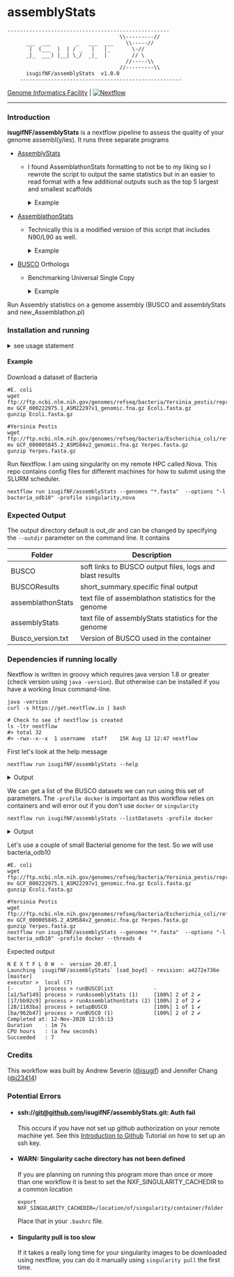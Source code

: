 # assemblyStats

```
----------------------------------------------------
                                    \\---------//       
      ___  ___        _   ___  ___    \\-----//        
       |  (___  |  | / _   |   |_       \-//         
      _|_  ___) |__| \_/  _|_  |        // \        
                                      //-----\\       
                                    //---------\\       
      isugifNF/assemblyStats  v1.0.0       
    ----------------------------------------------------
```

[Genome Informatics Facility](https://gif.biotech.iastate.edu/) | [![Nextflow](https://img.shields.io/badge/nextflow-%E2%89%A519.10.0-brightgreen.svg)](https://www.nextflow.io/)

---



### Introduction

**isugifNF/assemblyStats** is a nextflow pipeline to assess the quality of your genome assembl(y/ies).  It runs three separate programs

* [AssemblyStats](https://github.com/ISUgenomics/swift/blob/master/bin/assemblyStats.swift)
  * I found AssemblathonStats formatting to not be to my liking so I rewrote the script to output the same statistics but in an easier to read format with a few additional outputs such as the top 5 largest and smallest scaffolds
    <details><summary>Example</summary>

    <pre>
    ```
    Number of Scaffolds:                 3
    Total Nucleotide content             4658411
    Longest Scaffold:                  4553770       >NC_017168.1 Yersinia pestis A1122, complete sequence
    Shortest Scaffolds:                  8431        >NC_017170.1 Yersinia pestis A1122 plasmid unnamed, complete sequence
    Mean Scaffold Size                   1552803
    Median Scaffold length               96210.0
    N50 Scaffold length                  4553770
    L50 Scaffold length                  1
    N90 Scaffold length                  4553770
    L90 Scaffold length                  1
                                          #Scaffs   % Scaffolds      Nucleotides     % Nucleotide Content
    Number of Scaffolds [0-1K) nt         0          0.0 %             0               0.0 %
    Number of Scaffolds [1K-10K) nt       1          33.33 %         8431       0.180 %
    Number of Scaffolds [10K-100K) nt     1          33.33 %         96210   2.065 %
    Number of Scaffolds [100K-1M) nt      0          0.0 %   0       0.0 %
    Number of Scaffolds [1M-10M) nt       1          33.33 %         4553770         97.75 %
    Number of Scaffolds > 10M nt          0          0.0 %   0       0.0 %

    ```

    </pre>
    </details>
* [AssemblathonStats](https://github.com/KorfLab/Assemblathon/blob/master/assemblathon_stats.pl)
  * Technically this is a modified version of this script that includes N90/L90 as well.
    <details><summary>Example</summary>

    <pre>
    ```
    ---------------- Information for assembly 'Ecoli.fasta' ----------------
                                     Number of scaffolds          3
                                 Total size of scaffolds    4658411
                                        Longest scaffold    4553770
                                       Shortest scaffold       8431
                             Number of scaffolds > 1K nt          3 100.0%
                            Number of scaffolds > 10K nt          2  66.7%
                           Number of scaffolds > 100K nt          1  33.3%
                             Number of scaffolds > 1M nt          1  33.3%
                            Number of scaffolds > 10M nt          0   0.0%
                                      Mean scaffold size    1552804
                                    Median scaffold size      96210
                                     N50 scaffold length    4553770
                                      L50 scaffold count          1
                                     n90 scaffold length    4553770
                                      L90 scaffold count          1
                                             scaffold %A      26.07
                                             scaffold %C      23.69
                                             scaffold %G      23.94
                                             scaffold %T      26.30
                                             scaffold %N       0.00
                                     scaffold %non-ACGTN       0.00
                         Number of scaffold non-ACGTN nt          0
            Percentage of assembly in scaffolded contigs       0.0%
          Percentage of assembly in unscaffolded contigs     100.0%
                  Average number of contigs per scaffold        1.0
                  Average length of break (>25 Ns) between contigs in scaffold          0
                                       Number of contigs          3
                          Number of contigs in scaffolds          0
                      Number of contigs not in scaffolds          3
                                   Total size of contigs    4658411
                                          Longest contig    4553770
                                         Shortest contig       8431
                               Number of contigs > 1K nt          3 100.0%
                              Number of contigs > 10K nt          2  66.7%
                             Number of contigs > 100K nt          1  33.3%
                               Number of contigs > 1M nt          1  33.3%
                              Number of contigs > 10M nt          0   0.0%
                                        Mean contig size    1552804
                                      Median contig size      96210
                                       N50 contig length    4553770
                                        L50 contig count          1
                                       n90 contig length    4553770
                                        L90 contig count          1
                                               contig %A      26.07
                                               contig %C      23.69
                                               contig %G      23.94
                                               contig %T      26.30
                                               contig %N       0.00
                                       contig %non-ACGTN       0.00
                           Number of contig non-ACGTN nt          0
    ```

    </pre>
    </details>

* [BUSCO](https://busco.ezlab.org)  Orthologs
  * Benchmarking Universal Single Copy
    <details><summary>Example</summary>
    <pre>

    ```

            ***** Results:*****

            C:100.0%[S:100.0%,D:0.0%],F:0.0%,M:0.0%,n:124      
            124     Complete BUSCOs (C)                        
            124     Complete and single-copy BUSCOs (S)        
            0       Complete and duplicated BUSCOs (D)         
            0       Fragmented BUSCOs (F)                      
            0       Missing BUSCOs (M)                         
            124     Total BUSCO groups searched     
    ```

    </pre>
    </details>

Run Assembly statistics on a genome assembly (BUSCO and assemblyStats and new_Assemblathon.pl)

### Installation and running


<details><summary>see usage statement</summary>

```
Usage:
    The typical command for running the pipeline are as follows:

    nextflow run isugifNF/assemblyStats --genomes "*fasta" --outdir newStats3 --threads 16 --options "-l eukaryota_odb10" -profile condo,singularity
    nextflow run isugifNF/assemblyStats --genomes "*fasta" --outdir newStats3 --threads 16 --options "-l mollusca_odb10" -profile condo,singularity --buscoOnly

    Mandatory arguments:

    --genomes                      genome assembly fasta files to run stats on. (./data/*.fasta)
    -profile singularity (docker)           as of now, this workflow only works using singularity or docker and requires this profile [be sure singularity is in your path]

    Optional arguments:
    --outdir                       Output directory to place final output
    --threads                      Number of CPUs to use during the NanoPlot job [16]
    --queueSize                    Maximum number of jobs to be queued [18]
    --options                      ["--auto-lineage"], you may also consider  "--auto-lineage-prok","--auto-lineage-euk",""-l eukaryota_odb10"
    --listDatasets                 Display the list of available BUSCO lineage datasets to use in --options pipeline parameter.
    --buscoOnly                      When you just want to run a different lineage and not rerun the assemblathon stats
    --account                      Some HPCs require you supply an account name for tracking usage.  You can supply that here.
    --help                         This usage statement.

```



</details>

#### Example

Download a dataset of Bacteria
```
#E. coli
wget ftp://ftp.ncbi.nlm.nih.gov/genomes/refseq/bacteria/Yersinia_pestis/representative/GCF_000222975.1_ASM22297v1/GCF_000222975.1_ASM22297v1_genomic.fna.gz
mv GCF_000222975.1_ASM22297v1_genomic.fna.gz Ecoli.fasta.gz
gunzip Ecoli.fasta.gz

#Yersinia Pestis
wget ftp://ftp.ncbi.nlm.nih.gov/genomes/refseq/bacteria/Escherichia_coli/reference/GCF_000005845.2_ASM584v2/GCF_000005845.2_ASM584v2_genomic.fna.gz
mv GCF_000005845.2_ASM584v2_genomic.fna.gz Yerpes.fasta.gz
gunzip Yerpes.fasta.gz
```

Run Nextflow.  I am using singularity on my remote HPC called Nova. This repo contains config files for different machines for how to submit using the SLURM scheduler.

```
nextflow run isugifNF/assemblyStats --genomes "*.fasta"  --options "-l bacteria_odb10" -profile singularity,nova
```

### Expected Output

The output directory default is out_dir and can be changed by specifying the `--outdir` parameter on the command line.  It contains

|Folder| Description|
| -- | -- |
|BUSCO | soft links to BUSCO output files, logs and blast results|
|BUSCOResults| short_summary.specific final output|
|assemblathonStats| text file of assemblathon statistics for the genome|
|assemblyStats| text file of assemblyStats statistics for the genome|
|Busco_version.txt| Version of BUSCO used in the container|



### Dependencies if running locally

Nextflow is written in groovy which requires java version 1.8 or greater (check version using `java -version`). But otherwise can be installed if you have a working linux command-line.

```
java -version
curl -s https://get.nextflow.io | bash

# Check to see if nextflow is created
ls -ltr nextflow
#> total 32
#> -rwx--x--x  1 username  staff    15K Aug 12 12:47 nextflow
```

First let's look at the help message
```
nextflow run isugifNF/assemblyStats --help
```
<details><summary>Output</summary>

<pre>

              N E X T F L O W  ~  version 20.07.1
              Launching `isugifNF/assemblyStats/main.nf` [magical_colden] - revision: a156628d62
              ----------------------------------------------------
                                                  \\---------//       
                    ___  ___        _   ___  ___    \\-----//        
                     |  (___  |  | / _   |   |_       \-//         
                    _|_  ___) |__| \_/  _|_  |        // \        
                                                    //-----\\       
                                                  //---------\\       
                    isugifNF/nanoQCtrim  v1.0.0       
                  ----------------------------------------------------
              Usage:
                    The typical command for running the pipeline are as follows:

                    nextflow run isugifNF/assemblyStats --genomes "*fasta" --outdir newStats3 --threads 16 --options "-l eukaryota_odb10" -profile condo,singularity
                    nextflow run isugifNF/assemblyStats --genomes "*fasta" --outdir newStats3 --threads 16 --options "-l mollusca_odb10" -profile condo,singularity --buscoOnly

                    Mandatory arguments:

                    --genomes                      genome assembly fasta files to run stats on. (./data/*.fasta)
                    -profile singularity (docker)          as of now, this workflow only works using singularity or docker and requires this profile [be sure singularity is in your path or loaded by a module]

                    Optional arguments:
                    --outdir                       Output directory to place final output
                    --threads                      Number of CPUs to use during the NanoPlot job [16]
                    --queueSize                    Maximum number of jobs to be queued [18]
                    --options                      ["--auto-lineage"], you may also consider  "--auto-lineage-prok","--auto-lineage-euk",""-l eukaryota_odb10"
                    --listDatasets                 Display the list of available BUSCO lineage datasets to use in --options pipeline parameter.
                    buscoOnly                      When you just want to run a different lineage and not rerun the assemblathon stats
                    --help                         This usage statement.

</pre>
</details>

We can get a list of the BUSCO datasets we can run using this set of parameters.  The `-profile docker` is important as this workflow relies on containers and will error out if you don't use `docker` or `singularity`

```
nextflow run isugifNF/assemblyStats --listDatasets -profile docker
```
<details><summary>Output</summary>

<pre>
            N E X T F L O W  ~  version 20.07.1
Launching `isugifNF/assemblyStats/main.nf` [amazing_colden] - revision: a156628d62
executor >  local (1)
[6c/31848c] process > runBUSCOlist [  0%] 0 of 1
INFO:	Downloading information on latest versions of BUSCO data...
INFO:	Downloading file 'https://busco-data.ezlab.org/v4/data/information/lineages_list.2019-11-27.txt.tar.gz'
INFO:	Decompressing file '/Users/severin/work/6c/31848cd8f040c93f4047d085609d69/busco_downloads/information/lineages_list.2019-11-27.txt.tar.gz'

################################################

Datasets available to be used with BUSCOv4 as of 2019/11/27:

 bacteria_odb10
     - acidobacteria_odb10
     - actinobacteria_phylum_odb10
         - actinobacteria_class_odb10
             - corynebacteriales_odb10
             - micrococcales_odb10
             - propionibacteriales_odb10
             - streptomycetales_odb10
             - streptosporangiales_odb10
         - coriobacteriia_odb10
             - coriobacteriales_odb10
     - aquificae_odb10
     - bacteroidetes-chlorobi_group_odb10
         - bacteroidetes_odb10
             - bacteroidia_odb10
                 - bacteroidales_odb10
             - cytophagia_odb10
                 - cytophagales_odb10
             - flavobacteriia_odb10
                 - flavobacteriales_odb10
             - sphingobacteriia_odb10
         - chlorobi_odb10
     - chlamydiae_odb10
     - chloroflexi_odb10
     - cyanobacteria_odb10
         - chroococcales_odb10
         - nostocales_odb10
         - oscillatoriales_odb10
         - synechococcales_odb10
     - firmicutes_odb10
         - bacilli_odb10
             - bacillales_odb10
             - lactobacillales_odb10
         - clostridia_odb10
             - clostridiales_odb10
             - thermoanaerobacterales_odb10
         - selenomonadales_odb10
         - tissierellia_odb10
             - tissierellales_odb10
     - fusobacteria_odb10
         - fusobacteriales_odb10
     - planctomycetes_odb10
     - proteobacteria_odb10
         - alphaproteobacteria_odb10
             - rhizobiales_odb10
                 - rhizobium-agrobacterium_group_odb10
             - rhodobacterales_odb10
             - rhodospirillales_odb10
             - rickettsiales_odb10
             - sphingomonadales_odb10
         - betaproteobacteria_odb10
             - burkholderiales_odb10
             - neisseriales_odb10
             - nitrosomonadales_odb10
         - delta-epsilon-subdivisions_odb10
             - deltaproteobacteria_odb10
                 - desulfobacterales_odb10
                 - desulfovibrionales_odb10
                 - desulfuromonadales_odb10
             - epsilonproteobacteria_odb10
                 - campylobacterales_odb10
         - gammaproteobacteria_odb10
             - alteromonadales_odb10
             - cellvibrionales_odb10
             - chromatiales_odb10
             - enterobacterales_odb10
             - legionellales_odb10
             - oceanospirillales_odb10
             - pasteurellales_odb10
             - pseudomonadales_odb10
             - thiotrichales_odb10
             - vibrionales_odb10
             - xanthomonadales_odb10
     - spirochaetes_odb10
         - spirochaetia_odb10
             - spirochaetales_odb10
     - synergistetes_odb10
     - tenericutes_odb10
         - mollicutes_odb10
             - entomoplasmatales_odb10
             - mycoplasmatales_odb10
     - thermotogae_odb10
     - verrucomicrobia_odb10
 archaea_odb10
     - thaumarchaeota_odb10
     - thermoprotei_odb10
         - thermoproteales_odb10
         - sulfolobales_odb10
         - desulfurococcales_odb10
     - euryarchaeota_odb10
         - thermoplasmata_odb10
         - methanococcales_odb10
         - methanobacteria_odb10
         - methanomicrobia_odb10
             - methanomicrobiales_odb10
         - halobacteria_odb10
             - halobacteriales_odb10
             - natrialbales_odb10
             - haloferacales_odb10
 eukaryota_odb10
     - alveolata_odb10
         - apicomplexa_odb10
             - aconoidasida_odb10
                 - plasmodium_odb10
             - coccidia_odb10
     - euglenozoa_odb10
     - fungi_odb10
         - ascomycota_odb10
             - dothideomycetes_odb10
                 - capnodiales_odb10
                 - pleosporales_odb10
             - eurotiomycetes_odb10
                 - chaetothyriales_odb10
                 - eurotiales_odb10
                 - onygenales_odb10
             - leotiomycetes_odb10
                 - helotiales_odb10
             - saccharomycetes_odb10
             - sordariomycetes_odb10
                 - glomerellales_odb10
                 - hypocreales_odb10
         - basidiomycota_odb10
             - agaricomycetes_odb10
                 - agaricales_odb10
                 - boletales_odb10
                 - polyporales_odb10
             - tremellomycetes_odb10
         - microsporidia_odb10
         - mucoromycota_odb10
             - mucorales_odb10
     - metazoa_odb10
         - arthropoda_odb10
             - arachnida_odb10
             - insecta_odb10
                 - endopterygota_odb10
                     - diptera_odb10
                     - hymenoptera_odb10
                     - lepidoptera_odb10
                 - hemiptera_odb10
         - mollusca_odb10
         - nematoda_odb10
         - vertebrata_odb10
             - actinopterygii_odb10
                 - cyprinodontiformes_odb10
             - tetrapoda_odb10
                 - mammalia_odb10
                     - eutheria_odb10
                         - euarchontoglires_odb10
                             - glires_odb10
                             - primates_odb10
                         - laurasiatheria_odb10
                             - carnivora_odb10
                             - cetartiodactyla_odb10
                 - sauropsida_odb10
                     - aves_odb10
                         - passeriformes_odb10
     - stramenopiles_odb10
     - viridiplantae_odb10
         - chlorophyta_odb10
         - embryophyta_odb10
             - liliopsida_odb10
                 - poales_odb10
             - eudicots_odb10
                 - brassicales_odb10
                 - fabales_odb10
                 - solanales_odb10
executor >  local (1)
[6c/31848c] process > runBUSCOlist [100%] 1 of 1 ✔

            </pre>
</details>

Let's use a couple of small Bacterial genome for the test. So we will use  bacteria_odb10

```
#E. coli
wget ftp://ftp.ncbi.nlm.nih.gov/genomes/refseq/bacteria/Yersinia_pestis/representative/GCF_000222975.1_ASM22297v1/GCF_000222975.1_ASM22297v1_genomic.fna.gz
mv GCF_000222975.1_ASM22297v1_genomic.fna.gz Ecoli.fasta.gz
gunzip Ecoli.fasta.gz

#Yersinia Pestis
wget ftp://ftp.ncbi.nlm.nih.gov/genomes/refseq/bacteria/Escherichia_coli/reference/GCF_000005845.2_ASM584v2/GCF_000005845.2_ASM584v2_genomic.fna.gz
mv GCF_000005845.2_ASM584v2_genomic.fna.gz Yerpes.fasta.gz
gunzip Yerpes.fasta.gz
nextflow run isugifNF/assemblyStats --genomes "*.fasta"  --options "-l bacteria_odb10" -profile docker --threads 4
```

Expected output
```
N E X T F L O W  ~  version 20.07.1
Launching `isugifNF/assemblyStats` [sad_boyd] - revision: a4272e736e [master]
executor >  local (7)
[-        ] process > runBUSCOlist             -
[a1/5af149] process > runAssemblyStats (1)     [100%] 2 of 2 ✔
[17/bb92c9] process > runAssemblathonStats (2) [100%] 2 of 2 ✔
[28/1103ba] process > setupBUSCO               [100%] 1 of 1 ✔
[ba/962b47] process > runBUSCO (1)             [100%] 2 of 2 ✔
Completed at: 12-Nov-2020 12:55:13
Duration    : 1m 7s
CPU hours   : (a few seconds)
Succeeded   : 7
```


### Credits

This workflow was built by Andrew Severin ([@isugif](https://github.com/isugif)) and Jennifer Chang ([@j23414](https://github.com/j23414))


### Potential Errors

* #### ssh://git@github.com/isugifNF/assemblyStats.git: Auth fail

  This occurs if you have not set up github authorization on your remote machine yet.  See this [Introduction to Github](https://bioinformaticsworkbook.org/Appendix/github/introgithub#gsc.tab=0) Tutorial on how to set up an ssh key.
* #### WARN: Singularity cache directory has not been defined
  If you are planning on running this program more than once or more than one workflow it is best to set the NXF_SINGULARITY_CACHEDIR to a common location
  ```
  export NXF_SINGULARITY_CACHEDIR=/location/of/singularity/container/folder
  ```
  Place that in your `.bashrc` file.

* #### Singularity pull is too slow
  If it takes a really long time for your singularity images to be downloaded using nextflow, you can do it manually using `singularity pull` the first time.
